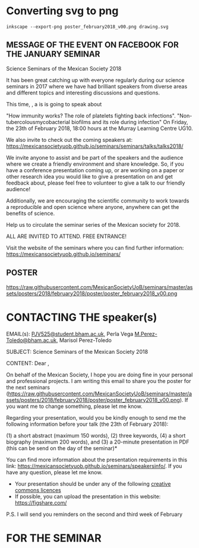 
# Converting svg to png

```
inkscape --export-png poster_february2018_v00.png drawing.svg
```

## MESSAGE OF THE EVENT ON FACEBOOK FOR THE JANUARY SEMINAR

Science Seminars of the Mexican Society 2018

It has been great catching up with everyone regularly during our science
seminars in 2017 where we have had brilliant speakers from diverse areas and
different topics and interesting discussions and questions.

This time, , a  is is going to speak about

"How immunity works? The role of platelets fighting back infections".
"Non-tubercolousmycobacterial biofilms and its role during infection"
On Friday, the 23th of February 2018, 18:00 hours at the Murray Learning Centre UG10.

We also invite to check out the coming speakers at:
https://mexicansocietyuob.github.io/seminars/seminars/talks/talks2018/

We invite anyone to assist and be part of the speakers and the audience
where we create a friendly environment and share knowledge.
So, if you have a conference presentation coming up, or are
working on a paper or other research idea you would like to give a
presentation on and get feedback about, please feel free to volunteer
to give a talk to our friendly audience!

Additionally, we are encouraging the scientific community to work towards
a reproducible and open science where anyone, anywhere can get the
benefits of science.

Help us to circulate the seminar series of the Mexican society for 2018.

ALL ARE INVITED TO ATTEND.
FREE ENTRANCE!

Visit the website of the seminars where you can find further information:
https://mexicansocietyuob.github.io/seminars/

## POSTER
https://raw.githubusercontent.com/MexicanSocietyUoB/seminars/master/assets/posters/2018/february2018/poster/poster_february2018_v00.png




# CONTACTING THE speaker(s)
EMAIL(s):
PJV525@student.bham.ac.uk, Perla Vega
M.Perez-Toledo@bham.ac.uk, Marisol Perez-Toledo

SUBJECT:
Science Seminars of the Mexican Society 2018

CONTENT:
Dear ,

On behalf of the Mexican Society, I hope you are doing fine in your personal and professional projects.
I am writing this email to share you the poster for the next seminars (https://raw.githubusercontent.com/MexicanSocietyUoB/seminars/master/assets/posters/2018/february2018/poster/poster_february2018_v00.png). If you want me to change something, please let me know.

Regarding your presentation, would you be kindly enough to send me the following
information before your talk (the 23th of February 2018):

(1) a short abstract (maximum 150 words),
(2) three keywords,
(4) a short biography (maximum 200 words), and
(3) a 20-minute presentation in PDF (this can be send on the day of the seminar)*

You can find more information about the presentation requirements in
this link: https://mexicansocietyuob.github.io/seminars/speakersinfo/.
If you have any question, please let me know.
* Your presentation should be under any of the following [creative commons licences](https://creativecommons.org/licenses/)
* If possible, you can upload the presentation in this website: https://figshare.com/

P.S. I will send you reminders on the second and third week of February


# FOR THE SEMINAR
